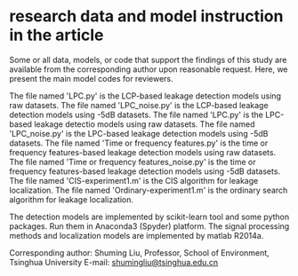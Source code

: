 # research data and model instruction in the article
Some or all data, models, or code that support the findings of this study are available from the corresponding author upon reasonable request. Here, we present the main model codes for reviewers.

The file named 'LPC.py' is the LCP-based leakage detection models using raw datasets.
The file named 'LPC_noise.py' is the LCP-based leakage detection models using -5dB datasets.
The file named 'LPC.py' is the LPC-based leakage detectio models using raw datasets.
The file named 'LPC_noise.py' is the LPC-based leakage detection models using -5dB datasets.
The file named 'Time or frequency features.py' is the time or frequency features-based leakage detection models using raw datasets.
The file named 'Time or frequency features_noise.py' is the time or frequency features-based leakage detection models using -5dB datasets.
The file named 'CIS-experiment1.m' is the CIS algorithm for leakage localization. 
The file named 'Ordinary-experiment1.m' is the ordinary search algorithm for leakage localization. 

The detection models are implemented by scikit-learn tool and some python packages. Run them in Anaconda3 (Spyder) platform. The signal processing methods and localization models are implemented by matlab R2014a.

Corresponding author: Shuming Liu, 
Professor, School of Environment, Tsinghua University
E-mail: shumingliu@tsinghua.edu.cn
